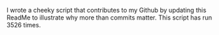 I wrote a cheeky script that contributes to my Github by updating this ReadMe to illustrate why more than commits matter. This script has run 3526 times.
